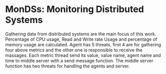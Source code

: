 # MonDSs:  Monitoring Distributed Systems

Gathering data from distributed systems are the main focus of this work. Percentage of CPU usage, Read and Write rate Usage and percentage of memory usage are calculated. Agent has 5 threats, first 4 are for gathering four above metrics and the other one is responsible to receive the massages. Each metric thread send its value, value name, agent name and time to middle server with a send message function. The middle server function has two threats for handling the agents and server.
